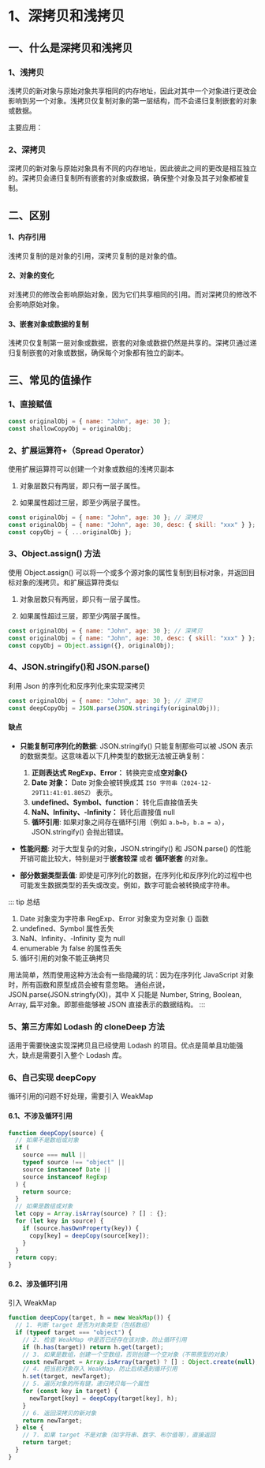 # 1、深拷贝和浅拷贝

## 一、什么是深拷贝和浅拷贝

### 1、浅拷贝

浅拷贝的新对象与原始对象共享相同的内存地址，因此对其中一个对象进行更改会影响到另一个对象。浅拷贝仅复制对象的第一层结构，而不会递归复制嵌套的对象或数据。

主要应用：

### 2、深拷贝

深拷贝的新对象与原始对象具有不同的内存地址，因此彼此之间的更改是相互独立的。深拷贝会递归复制所有嵌套的对象或数据，确保整个对象及其子对象都被复制。

## 二、区别

#### 1、内存引用

浅拷贝复制的是对象的引用，深拷贝复制的是对象的值。

#### 2、对象的变化

对浅拷贝的修改会影响原始对象，因为它们共享相同的引用。而对深拷贝的修改不会影响原始对象。

#### 3、嵌套对象或数据的复制

浅拷贝仅复制第一层对象或数据，嵌套的对象或数据仍然是共享的。深拷贝通过递归复制嵌套的对象或数据，确保每个对象都有独立的副本。

## 三、常见的值操作

### 1、直接赋值 <Badge text="浅拷贝" type="tip" vertical="top"/>

```js
const originalObj = { name: "John", age: 30 };
const shallowCopyObj = originalObj;
```

### 2、扩展运算符+（Spread Operator）<Badge text="特殊" type="warn" vertical="top"/>

使用扩展运算符可以创建一个对象或数组的浅拷贝副本

1. 对象层数只有两层，即只有一层子属性。<Badge text="深拷贝" type="tip" vertical="top"/>

2. 如果属性超过三层，即至少两层子属性。<Badge text="浅拷贝" type="tip" vertical="top"/>

```js
const originalObj = { name: "John", age: 30 }; // 深拷贝
const originalObj = { name: "John", age: 30, desc: { skill: "xxx" } }; // 浅拷贝
const copyObj = { ...originalObj };
```

### 3、Object.assign() 方法 <Badge text="特殊" type="warn" vertical="top"/>

使用 Object.assign() 可以将一个或多个源对象的属性复制到目标对象，并返回目标对象的浅拷贝。和扩展运算符类似

1. 对象层数只有两层，即只有一层子属性。<Badge text="深拷贝" type="tip" vertical="top"/>

2. 如果属性超过三层，即至少两层子属性。<Badge text="浅拷贝" type="tip" vertical="top"/>

```js
const originalObj = { name: "John", age: 30 }; // 深拷贝
const originalObj = { name: "John", age: 30, desc: { skill: "xxx" } }; // 浅拷贝
const copyObj = Object.assign({}, originalObj);
```

### 4、JSON.stringify()和 JSON.parse() <Badge text="深拷贝" type="tip" vertical="top" />

利用 Json 的序列化和反序列化来实现深拷贝

```js
const originalObj = { name: "John", age: 30 }; // 深拷贝
const deepCopyObj = JSON.parse(JSON.stringify(originalObj));
```

#### 缺点

- **只能复制可序列化的数据**: JSON.stringify() 只能复制那些可以被 JSON 表示的数据类型。这意味着以下几种类型的数据无法被正确复制：

  1. **正则表达式 RegExp、Error：** 转换完变成**空对象{}**
  2. **Date 对象：** Date 对象会被转换成其 `ISO 字符串（2024-12-29T11:41:01.805Z）` 表示。
  3. **undefined、Symbol、function：** 转化后直接值丢失
  4. **NaN、Infinity、-Infinity：** 转化后直接值 null
  5. **循环引用**: 如果对象之间存在循环引用（例如 `a.b=b`，`b.a = a`），JSON.stringify() 会抛出错误。

- **性能问题**: 对于大型复杂的对象，JSON.stringify() 和 JSON.parse() 的性能开销可能比较大，特别是对于**嵌套较深** 或者 **循环嵌套** 的对象。

- **部分数据类型丢值**: 即使是可序列化的数据，在序列化和反序列化的过程中也可能发生数据类型的丢失或改变。例如，数字可能会被转换成字符串。

::: tip 总结

1. Date 对象变为字符串 RegExp、Error 对象变为空对象 {} 函数
2. undefined、Symbol 属性丢失
3. NaN、Infinity、-Infinity 变为 null
4. enumerable 为 false 的属性丢失
5. 循环引用的对象不能正确拷贝

用法简单，然而使用这种方法会有一些隐藏的坑：因为在序列化 JavaScript 对象时，所有函数和原型成员会被有意忽略。
通俗点说，JSON.parse(JSON.stringfy(X))，其中 X 只能是 Number, String, Boolean, Array, 扁平对象。即那些能够被 JSON 直接表示的数据结构。
:::

### 5、第三方库如 Lodash 的 cloneDeep 方法 ‌<Badge text="深拷贝" type="tip" vertical="top" />

适用于需要快速实现深拷贝且已经使用 Lodash 的项目。优点是简单且功能强大，缺点是需要引入整个 Lodash 库。

### 6、自己实现 deepCopy ‌<Badge text="深拷贝" type="tip" vertical="top" />

循环引用的问题不好处理，需要引入 WeakMap

#### 6.1、不涉及循环引用

```js
function deepCopy(source) {
  // 如果不是数组或对象
  if (
    source === null ||
    typeof source !== "object" ||
    source instanceof Date ||
    source instanceof RegExp
  ) {
    return source;
  }
  // 如果是数组或对象
  let copy = Array.isArray(source) ? [] : {};
  for (let key in source) {
    if (source.hasOwnProperty(key)) {
      copy[key] = deepCopy(source[key]);
    }
  }
  return copy;
}
```

#### 6.2、涉及循环引用

引入 WeakMap

```js
function deepCopy(target, h = new WeakMap()) {
  // 1. 判断 target 是否为对象类型（包括数组）
  if (typeof target === "object") {
    // 2. 检查 WeakMap 中是否已经存在该对象，防止循环引用
    if (h.has(target)) return h.get(target);
    // 3. 如果是数组，创建一个空数组，否则创建一个空对象（不带原型的对象）
    const newTarget = Array.isArray(target) ? [] : Object.create(null);
    // 4. 把当前对象存入 WeakMap，防止后续遇到循环引用
    h.set(target, newTarget);
    // 5. 遍历对象的所有键，递归拷贝每一个属性
    for (const key in target) {
      newTarget[key] = deepCopy(target[key], h);
    }
    // 6. 返回深拷贝的新对象
    return newTarget;
  } else {
    // 7. 如果 target 不是对象（如字符串、数字、布尔值等），直接返回
    return target;
  }
}
```
